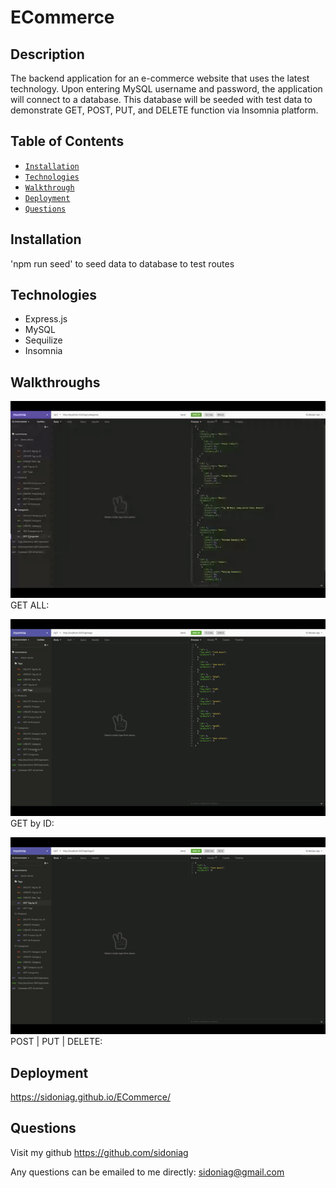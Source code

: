 # ECommerce

## Description
The backend application for an e-commerce website that uses the latest technology. Upon entering MySQL username and password, the application will connect to a database. This database will be seeded with test data to demonstrate GET, POST, PUT, and DELETE function via Insomnia platform.

## Table of Contents

* [`Installation`](#installation)
* [`Technologies`](#technologies)
* [`Walkthrough`](#walkthrough)
* [`Deployment`](#deployment)
* [`Questions`](#questions)

## Installation
'npm run seed' to seed data to database to test routes

## Technologies
* Express.js
* MySQL
* Sequilize
* Insomnia

## Walkthroughs

![GET ALL Demo](./assets/GET_ALL.gif)
GET ALL:

![GET BY ID Demo](./assets/GET_ID.gif)
GET by ID:

![POST PUT DELETE Demo](./assets/POST_PUT_DELETE.gif)
POST | PUT | DELETE: 

## Deployment

<https://sidoniag.github.io/ECommerce/>

## Questions
Visit my github
<https://github.com/sidoniag>

Any questions can be emailed to me directly: <sidoniag@gmail.com>